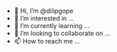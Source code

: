 - 👋 Hi, I’m @dilipgope
- 👀 I’m interested in ...
- 🌱 I’m currently learning ...
- 💞️ I’m looking to collaborate on ...
- 📫 How to reach me ...

<!---
dilipgope/dilipgope is a ✨ special ✨ repository because its `README.md` (this file) appears on your GitHub profile.
You can click the Preview link to take a look at your changes.
--->
